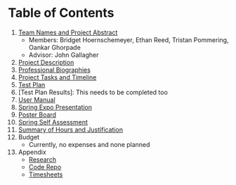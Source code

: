 # Table of Contents

1. [Team Names and Project Abstract](https://github.com/reed2ep/SeniorDesignProject/blob/main/Research/ProjectAbstract.md)
   - Members: Bridget Hoernschemeyer, Ethan Reed, Tristan Pommering, Oankar Ghorpade
   - Advisor: John Gallagher
2. [Project Description](https://github.com/reed2ep/SeniorDesignProject/blob/main/Assignments/Assignment2-Project-Description.md)
3. [Professional Biographies](https://github.com/reed2ep/SeniorDesignProject/tree/main/Assignments/Assignment1-Biographies)
4. [Project Tasks and Timeline](https://github.com/reed2ep/SeniorDesignProject/blob/main/Assignments/Assignment5-Tasklist.md)
5. [Test Plan](https://github.com/reed2ep/SeniorDesignProject/blob/main/Assignments/Test%20Plan.pdf)
6. [Test Plan Results]: This needs to be completed too
7. [User Manual](https://github.com/reed2ep/SeniorDesignProject/blob/main/Assignments/User%20Docs.md)
8. [Spring Expo Presentation](https://github.com/reed2ep/SeniorDesignProject/blob/main/Assignments/Expo%20Slides.pdf)
9. [Poster Board](https://github.com/reed2ep/SeniorDesignProject/blob/main/Assignments/Poster.pdf)
10. [Spring Self Assessment](https://github.com/reed2ep/SeniorDesignProject/tree/main/Assignments/Self-Assessments(Spring))
11. [Summary of Hours and Justification](https://github.com/reed2ep/SeniorDesignProject/tree/main/Assignments/Summary%20of%20Hours%20and%20Justification)
12. Budget
    - Currently, no expenses and none planned
13. Appendix
    - [Research](https://github.com/reed2ep/SeniorDesignProject/tree/main/Research)
    - [Code Repo](https://github.com/reed2ep/SeniorDesignProject/tree/main/RockClimber)
    - [Timesheets](https://github.com/reed2ep/SeniorDesignProject/tree/main/Timesheet)
